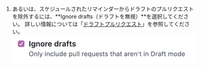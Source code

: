 1. あるいは、スケジュールされたリマインダーからドラフトのプルリクエストを除外するには、**Ignore drafts（ドラフトを無視）**を選択してください。 詳しい情報については「[ドラフトプルリクエスト](/github/collaborating-with-issues-and-pull-requests/about-pull-requests#draft-pull-requests)」を参照してください。 ![ドラフトプルリクエストの無視のチェックボックス](/assets/images/help/settings/scheduled-reminders-ignore-drafts.png)
